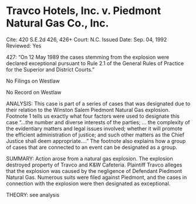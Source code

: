 # Travco Hotels, Inc. v. Piedmont Natural Gas Co., Inc.

Cite: 420 S.E.2d 426, 426+
Court: N.C.
Issued Date: Sep. 04, 1992
Reviewed: Yes

427: “On 12 May 1989 the cases stemming from the explosion were declared exceptional pursuant to Rule 2.1 of the General Rules of Practice for the Superior and District Courts.”

No Filings on Westlaw

No Record on Westlaw

ANALYSIS: This case is part of a series of cases that was designated due to their relation to the Winston Salem Piedmont Natural Gas explosion. Footnote 1 tells us exactly what four factors were used to designate this case “…the number and diverse interests of the parties; ... the complexity of the evidentiary matters and legal issues involved; whether it will promote the efficient administration of justice; and such other matters as the Chief Justice shall deem appropriate….” The footnote also explains how a group of cases that are connected to an event can be designated as a group.

SUMMARY: Action arose from a natural gas explosion. The explosion destroyed property of Travco and K&W Cafeteria. Plaintiff Travco alleges that the explosion was caused by the negligence of Defendant Piedmont Natural Gas. Numerous suits were filed against Piedmont, and the cases in connection with the explosion were then designated as exceptional. 

THEORY: see analysis